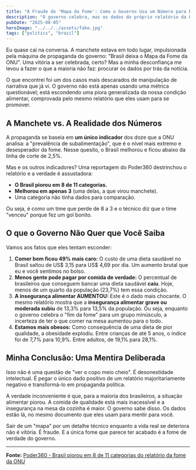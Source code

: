 ```yaml
---
title: "A Fraude do 'Mapa da Fome': Como o Governo Usa um Número para Esconder a Piora da Sua Alimentação"
description: "O governo celebra, mas os dados do próprio relatório da ONU são um soco no estômago. O custo da comida explodiu, menos gente pode pagar por uma dieta saudável e a insegurança alimentar, na prática, aumentou. Eu te mostro a manipulação."
pubDate: "2025-08-05"
heroImage: "../../../assets/fake.jpg"
tags: ["politics", "brazil"]
---
```


Eu quase caí na conversa. A manchete estava em todo lugar, impulsionada pela máquina de propaganda do governo: "Brasil deixa o Mapa da Fome da ONU". Uma vitória a ser celebrada, certo? Mas a minha desconfiança me levou a fazer o que a maioria não faz: procurar os dados por trás da notícia.

O que encontrei foi um dos casos mais descarados de manipulação de narrativa que já vi. O governo não está apenas usando uma métrica questionável; está escondendo uma piora generalizada da nossa condição alimentar, comprovada pelo mesmo relatório que eles usam para se promover.

## A Manchete vs. A Realidade dos Números

A propaganda se baseia em **um único indicador** dos doze que a ONU analisa: a "prevalência de subalimentação", que é o nível mais extremo e desesperador da fome. Nesse quesito, o Brasil melhorou e ficou abaixo da linha de corte de 2,5%.

Mas e os outros indicadores? Uma reportagem do Poder360 destrinchou o relatório e a verdade é assustadora:

*   **O Brasil piorou em 8 de 11 categorias.**
*   **Melhorou em apenas 3** (uma delas, a que virou manchete).
*   Uma categoria não tinha dados para comparação.

Ou seja, é como um time que perde de 8 a 3 e o técnico diz que o time "venceu" porque fez um gol bonito.

## O que o Governo Não Quer que Você Saiba

Vamos aos fatos que eles tentam esconder:

1.  **Comer bem ficou 49% mais caro:** O custo de uma dieta saudável no Brasil saltou de US$ 3,15 para US$ 4,69 por dia. Um aumento brutal que eu e você sentimos no bolso.
2.  **Menos gente pode pagar por comida de verdade:** O percentual de brasileiros que conseguem bancar uma dieta saudável **caiu**. Hoje, menos de um quarto da população (23,7%) tem essa condição.
3.  **A insegurança alimentar AUMENTOU:** Este é o dado mais chocante. O mesmo relatório mostra que a **insegurança alimentar grave ou moderada subiu** de 13,3% para 13,5% da população. Ou seja, enquanto o governo celebra o "fim da fome" para um grupo minúsculo, a incerteza de ter o que comer na mesa aumentou para o todo.
4.  **Estamos mais obesos:** Como consequência de uma dieta de pior qualidade, a obesidade explodiu. Entre crianças de até 5 anos, o índice foi de 7,7% para 10,9%. Entre adultos, de 19,1% para 28,1%.

## Minha Conclusão: Uma Mentira Deliberada

Isso não é uma questão de "ver o copo meio cheio". É desonestidade intelectual. É pegar o único dado positivo de um relatório majoritariamente negativo e transformá-lo em propaganda política.

A verdade inconveniente é que, para a maioria dos brasileiros, a situação alimentar piorou. A comida de qualidade está mais inacessível e a insegurança na mesa da cozinha é maior. O governo sabe disso. Os dados estão lá, no mesmo documento que eles usam para mentir para você.

Sair de um "mapa" por um detalhe técnico enquanto a vida real se deteriora não é vitória. É fraude. E a única fome que parece ter acabado é a fome de verdade do governo.

---
**Fonte:** [Poder360 - Brasil piorou em 8 de 11 categorias do relatório da fome da ONU](https://www.poder360.com.br/poder-infograficos/brasil-piorou-em-8-de-11-categorias-do-relatorio-da-fome-da-onu/)
